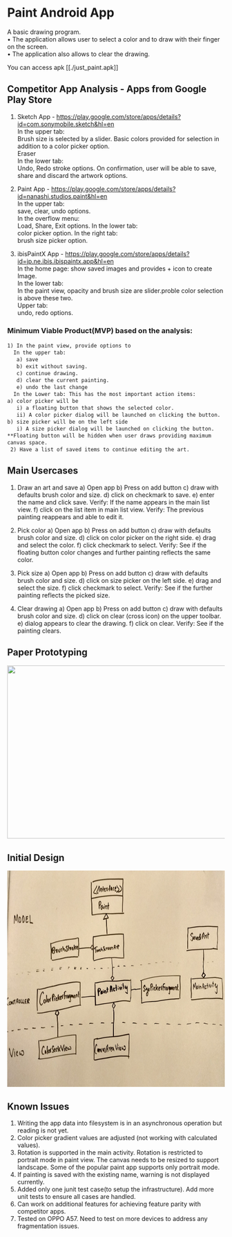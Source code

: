 # Paint Android App

A basic drawing program.  
• The application allows user to select a color and to draw with their finger on the screen.  
• The application also allows to clear the drawing.  

You can access apk [[./just_paint.apk]]

## Competitor App Analysis - Apps from Google Play Store  
1) <t>Sketch App </t>- https://play.google.com/store/apps/details?id=com.sonymobile.sketch&hl=en  
  In the upper tab:  
    Brush size is selected by a slider. 
    Basic colors provided for selection in addition to a color picker option.  
    Eraser  
  In the lower tab:  
	  Undo, Redo stroke options.
	  On confirmation, user will be able to save, share and discard the artwork options.  
	  
2) Paint App - https://play.google.com/store/apps/details?id=nanashi.studios.paint&hl=en  
   In the upper tab:   
    save, clear, undo options.  
   In the overflow menu:  
    Load, Share, Exit options.
   In the lower tab:   
    color picker option.
   In the right tab:   
    brush size picker option.
  
3) ibisPaintX App  - https://play.google.com/store/apps/details?id=jp.ne.ibis.ibispaintx.app&hl=en  
  In the home page: show saved images and provides + icon to create Image.  
  In the lower tab:   
    In the paint view, opacity and brush size are slider.proble
    color selection is above these two.  
  Upper tab:   
    undo, redo options. 
    
    
  ###  Minimum Viable Product(MVP) based on the analysis:
    1) In the paint view, provide options to 
      In the upper tab:
       a) save
       b) exit without saving.
       c) continue drawing.
       d) clear the current painting.
       e) undo the last change
      In the Lower tab: This has the most important action items:
	a) color picker will be 
	   i) a floating button that shows the selected color.
	   ii) A color picker dialog will be launched on clicking the button.
	b) size picker will be on the left side
	   i) A size picker dialog will be launched on clicking the button.
	**Floating button will be hidden when user draws providing maximum canvas space.
     2) Have a list of saved items to continue editing the art.

## Main Usercases
1) Draw an art and save
   a) Open app
   b) Press on add button
   c) draw with defaults brush color and size.
   d) click on checkmark to save.
   e) enter the name and click save.
   Verify: If the name appears in the main list view.
   f) click on the list item in main list view.
   Verify: The previous painting reappears and able to edit it.
    
 2) Pick color
   a) Open app
   b) Press on add button
   c) draw with defaults brush color and size.
   d) click on color picker on the right side.
   e) drag and select the color.
   f) click checkmark to select.
   Verify: See if the floating button color changes and further painting reflects the same color.
  
 3) Pick size 
   a) Open app
   b) Press on add button
   c) draw with defaults brush color and size.
   d) click on size picker on the left side.
   e) drag and select the size.
   f) click checkmark to select.
   Verify: See if the further painting reflects the picked size.
   
 4) Clear drawing
   a) Open app
   b) Press on add button
   c) draw with defaults brush color and size.
   d) click on clear (cross icon) on the upper toolbar.
   e) dialog appears to clear the drawing.
   f) click on clear.
   Verify: See if the painting clears.
   
## Paper Prototyping
<img src="./refimages/paperprototype.jpg" width="532" height="400"> 


## Initial Design
<img src="./refimages/initial_design.jpg" width="732" height="500"> 


## Known Issues
1) Writing the app data into filesystem is in an asynchronous operation but reading is not yet.
2) Color picker gradient values are adjusted (not working with calculated values).
3) Rotation is supported in the main activity. Rotation is restricted to portrait mode in paint view. 
   The canvas needs to be resized to support landscape. Some of the popular paint app supports only
   portrait mode.
3) If painting is saved with the existing name, warning is not displayed currently.
4) Added only one junit test case(to setup the infrastructure). Add more unit tests to ensure all cases are handled.
5) Can work on additional features for achieving feature parity with competitor apps.
6) Tested on OPPO A57. Need to test on more devices to address any fragmentation issues.

